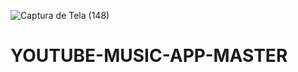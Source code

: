 ![Captura de Tela (148)](https://user-images.githubusercontent.com/88130044/210123485-0009d9d4-71d0-4fc6-97d3-1ddcf64ae704.png)
# YOUTUBE-MUSIC-APP-MASTER
